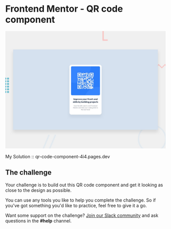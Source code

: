 # Frontend Mentor - QR code component

![Design preview for the QR code component coding challenge](./design/desktop-preview.jpg)

My Solution :: qr-code-component-4i4.pages.dev

## The challenge

Your challenge is to build out this QR code component and get it looking as close to the design as possible.

You can use any tools you like to help you complete the challenge. So if you've got something you'd like to practice, feel free to give it a go.

Want some support on the challenge? [Join our Slack community](https://www.frontendmentor.io/slack) and ask questions in the **#help** channel.

